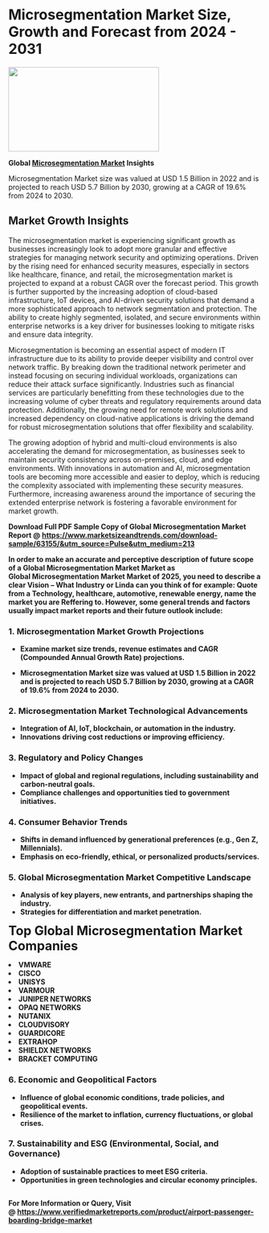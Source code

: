 <H1>Microsegmentation Market Size, Growth and Forecast from 2024 - 2031</H1><img class="aligncenter size-medium wp-image-584254" src="https://thirdeyenews.in/wp-content/uploads/2024/09/Global-Market-Research-300x168.jpeg" alt="" width="300" height="168" /><p><strong>Global&nbsp;<a href="https://www.marketsizeandtrends.com/download-sample/63155/&amp;utm_source=Pulse&amp;utm_medium=213">Microsegmentation Market</a> Insights</strong></p><p>Microsegmentation Market size was valued at USD 1.5 Billion in 2022 and is projected to reach USD 5.7 Billion by 2030, growing at a CAGR of 19.6% from 2024 to 2030.</p><p><h2>Market Growth Insights</h2> <p>The microsegmentation market is experiencing significant growth as businesses increasingly look to adopt more granular and effective strategies for managing network security and optimizing operations. Driven by the rising need for enhanced security measures, especially in sectors like healthcare, finance, and retail, the microsegmentation market is projected to expand at a robust CAGR over the forecast period. This growth is further supported by the increasing adoption of cloud-based infrastructure, IoT devices, and AI-driven security solutions that demand a more sophisticated approach to network segmentation and protection. The ability to create highly segmented, isolated, and secure environments within enterprise networks is a key driver for businesses looking to mitigate risks and ensure data integrity.</p> <p><strong></strong></p> <p>Microsegmentation is becoming an essential aspect of modern IT infrastructure due to its ability to provide deeper visibility and control over network traffic. By breaking down the traditional network perimeter and instead focusing on securing individual workloads, organizations can reduce their attack surface significantly. Industries such as financial services are particularly benefitting from these technologies due to the increasing volume of cyber threats and regulatory requirements around data protection. Additionally, the growing need for remote work solutions and increased dependency on cloud-native applications is driving the demand for robust microsegmentation solutions that offer flexibility and scalability.</p> <p>The growing adoption of hybrid and multi-cloud environments is also accelerating the demand for microsegmentation, as businesses seek to maintain security consistency across on-premises, cloud, and edge environments. With innovations in automation and AI, microsegmentation tools are becoming more accessible and easier to deploy, which is reducing the complexity associated with implementing these security measures. Furthermore, increasing awareness around the importance of securing the extended enterprise network is fostering a favorable environment for market growth.</p> <p><strong></p><p><span class=""><strong>Download Full PDF Sample Copy of Global Microsegmentation Market Report</strong> @ <a href="https://www.marketsizeandtrends.com/download-sample/63155/&amp;utm_source=Pulse&amp;utm_medium=213" target="_blank">https://www.marketsizeandtrends.com/download-sample/63155/&amp;utm_source=Pulse&amp;utm_medium=213</a></span></p><p>In order to make an accurate and perceptive description of future scope of a Global&nbsp;Microsegmentation Market Market as Global&nbsp;Microsegmentation Market Market of 2025, you need to describe a clear Vision &ndash; What Industry or Linda can you think of for example: Quote from a Technology, healthcare, automotive, renewable energy, name the market you are Reffering to. However, some general trends and factors usually impact market reports and their future outlook include:</p><h3>1.&nbsp;<strong>Microsegmentation Market Growth Projections</strong></h3><ul><li>Examine market size trends, revenue estimates and CAGR (Compounded Annual Growth Rate) projections.</li><li><p>Microsegmentation Market size was valued at USD 1.5 Billion in 2022 and is projected to reach USD 5.7 Billion by 2030, growing at a CAGR of 19.6% from 2024 to 2030.</p></li></ul><h3>2.&nbsp;<strong>Microsegmentation Market Technological Advancements</strong></h3><ul><li>Integration of AI, IoT, blockchain, or automation in the industry.</li><li>Innovations driving cost reductions or improving efficiency.</li></ul><h3>3.&nbsp;<strong>Regulatory and Policy Changes</strong></h3><ul><li>Impact of global and regional regulations, including sustainability and carbon-neutral goals.</li><li>Compliance challenges and opportunities tied to government initiatives.</li></ul><h3>4.&nbsp;<strong>Consumer Behavior Trends</strong></h3><ul><li>Shifts in demand influenced by generational preferences (e.g., Gen Z, Millennials).</li><li>Emphasis on eco-friendly, ethical, or personalized products/services.</li></ul><h3>5.&nbsp;<strong>Global Microsegmentation Market Competitive Landscape</strong></h3><ul><li>Analysis of key players, new entrants, and partnerships shaping the industry.</li><li>Strategies for differentiation and market penetration.</li></ul><p data-pm-slice="1 1 []"><span style="color: inherit; font-family: inherit; font-size: 25px;">Top Global Microsegmentation Market Companies</span></p><div class="" data-test-id=""><p><li>VMWARE</li><li> CISCO</li><li> UNISYS</li><li> VARMOUR</li><li> JUNIPER NETWORKS</li><li> OPAQ NETWORKS</li><li> NUTANIX</li><li> CLOUDVISORY</li><li> GUARDICORE</li><li> EXTRAHOP</li><li> SHIELDX NETWORKS</li><li> BRACKET COMPUTING</li></p></div><h3>6.&nbsp;<strong>Economic and Geopolitical Factors</strong></h3><ul><li>Influence of global economic conditions, trade policies, and geopolitical events.</li><li>Resilience of the market to inflation, currency fluctuations, or global crises.</li></ul><h3>7.&nbsp;<strong>Sustainability and ESG (Environmental, Social, and Governance)</strong></h3><ul><li>Adoption of sustainable practices to meet ESG criteria.</li><li>Opportunities in green technologies and circular economy principles.</li></ul><h2><strong style="font-size: 14px;">For More Information or Query, Visit @&nbsp;</strong><a style="background-color: #ffffff; font-size: 14px;" href="https://www.marketsizeandtrends.com/report/microsegmentation-market/" target="_blank">https://www.verifiedmarketreports.com/product/airport-passenger-boarding-bridge-market</a></h2>
